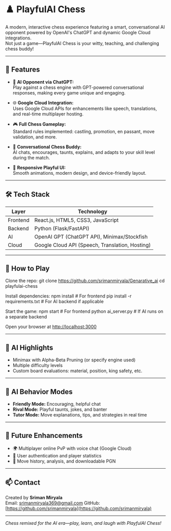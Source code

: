 # ♟️ PlayfulAI Chess

A modern, interactive chess experience featuring a smart, conversational AI opponent powered by OpenAI's ChatGPT and dynamic Google Cloud integrations.  
Not just a game—PlayfulAI Chess is your witty, teaching, and challenging chess buddy!

---

## 🌟 Features

- 🧠 **AI Opponent via ChatGPT:**  
  Play against a chess engine with GPT-powered conversational responses, making every game unique and engaging.

- 🌐 **Google Cloud Integration:**  
  Uses Google Cloud APIs for enhancements like speech, translations, and real-time multiplayer hosting.

- 🎮 **Full Chess Gameplay:**  
  Standard rules implemented: castling, promotion, en passant, move validation, and more.

- 💬 **Conversational Chess Buddy:**  
  AI chats, encourages, taunts, explains, and adapts to your skill level during the match.

- 🎨 **Responsive Playful UI:**  
  Smooth animations, modern design, and device-friendly layout.

---

## 🛠️ Tech Stack

| Layer    | Technology                                     |
|----------|------------------------------------------------|
| Frontend | React.js, HTML5, CSS3, JavaScript             |
| Backend  | Python (Flask/FastAPI)                        |
| AI       | OpenAI GPT (ChatGPT API), Minimax/Stockfish   |
| Cloud    | Google Cloud API (Speech, Translation, Hosting)|

---

## 🎯 How to Play

Clone the repo:
git clone https://github.com/srimanmiryala/Genarative_ai
cd playfulai-chess

Install dependencies:
npm install # For frontend
pip install -r requirements.txt # For AI backend if applicable

Start the game:
npm start # For frontend
python ai_server.py # If AI runs on a separate backend

Open your browser at [http://localhost:3000](http://localhost:3000)

---

## 🧠 AI Highlights

- Minimax with Alpha-Beta Pruning (or specify engine used)
- Multiple difficulty levels
- Custom board evaluations: material, position, king safety, etc.

---

## 💬 AI Behavior Modes

- **Friendly Mode:** Encouraging, helpful chat
- **Rival Mode:** Playful taunts, jokes, and banter
- **Tutor Mode:** Move explanations, tips, and strategies in real time

---

## 🔮 Future Enhancements

- 🌍 Multiplayer online PvP with voice chat (Google Cloud)
- 🔑 User authentication and player statistics
- 📜 Move history, analysis, and downloadable PGN

---



## 📫 Contact

Created by **Sriman Miryala**  
Email: srimanmiryala369@gmail.com 
GitHub: [https://github.com/srimanmiryala](https://github.com/srimanmiryala)

---

*Chess remixed for the AI era—play, learn, and laugh with PlayfulAI Chess!*
